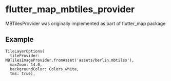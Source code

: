 # flutter_map_mbtiles_provider

MBTilesProvider was originally implemented as part of flutter_map package

## Example

```
TileLayerOptions(
  tileProvider: MBTilesImageProvider.fromAsset('assets/berlin.mbtiles'),
  maxZoom: 14.0,
  backgroundColor: Colors.white,
  tms: true),
```
